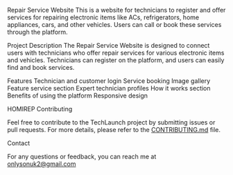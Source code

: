 Repair Service Website
This is a website for technicians to register and offer services for repairing electronic items like ACs, refrigerators, home appliances, cars, and other vehicles. Users can call or book these services through the platform.

Project Description
The Repair Service Website is designed to connect users with technicians who offer repair services for various electronic items and vehicles. Technicians can register on the platform, and users can easily find and book services.

Features
Technician and customer login
Service booking
Image gallery
Feature service section
Expert technician profiles
How it works section
Benefits of using the platform
Responsive design


HOMIREP
Contributing

Feel free to contribute to the TechLaunch project by submitting issues or pull requests. For more details, please refer to the [CONTRIBUTING.md](CONTRIBUTING.md) file.

 Contact

For any questions or feedback, you can reach me at onlysonuk2@gmail.com
